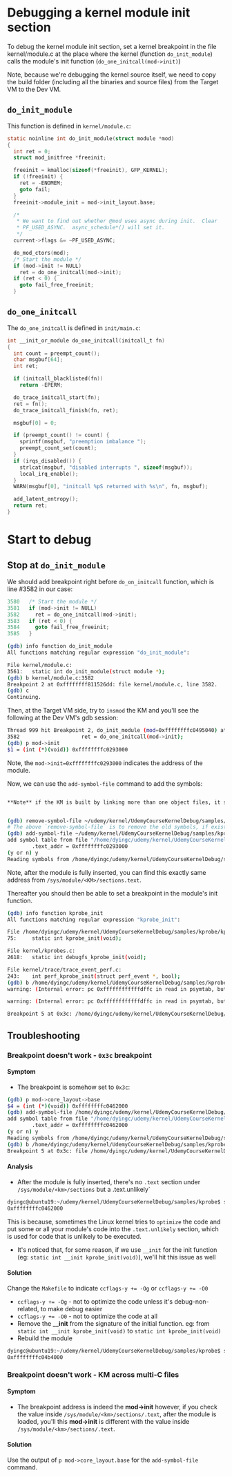 # Debugging a kernel module init section

To debug the kernel module init section, set a kernel breakpoint in the file kernel/module.c at the place where the kernel (function `do_init_module`) calls the module's init function (`do_one_initcall(mod->init)`)

Note, because we're debugging the kernel source itself, we need to copy the build folder (including all the binaries and source files) from the Target VM to the Dev VM.


## `do_init_module`

This function is defined in `kernel/module.c`:

```C
static noinline int do_init_module(struct module *mod)
{
  int ret = 0;
  struct mod_initfree *freeinit;

  freeinit = kmalloc(sizeof(*freeinit), GFP_KERNEL);
  if (!freeinit) {
    ret = -ENOMEM;
    goto fail;
  }
  freeinit->module_init = mod->init_layout.base;

  /*
   * We want to find out whether @mod uses async during init.  Clear
   * PF_USED_ASYNC.  async_schedule*() will set it.
   */
  current->flags &= ~PF_USED_ASYNC;

  do_mod_ctors(mod);
  /* Start the module */
  if (mod->init != NULL)
    ret = do_one_initcall(mod->init);
  if (ret < 0) {
    goto fail_free_freeinit;
  }
```


## `do_one_initcall`

The `do_one_initcall` is defined in `init/main.c`:

```C
int __init_or_module do_one_initcall(initcall_t fn)
{
  int count = preempt_count();
  char msgbuf[64];
  int ret;

  if (initcall_blacklisted(fn))
    return -EPERM;

  do_trace_initcall_start(fn);
  ret = fn();
  do_trace_initcall_finish(fn, ret);

  msgbuf[0] = 0;

  if (preempt_count() != count) {
    sprintf(msgbuf, "preemption imbalance ");
    preempt_count_set(count);
  }
  if (irqs_disabled()) {
    strlcat(msgbuf, "disabled interrupts ", sizeof(msgbuf));
    local_irq_enable();
  }
  WARN(msgbuf[0], "initcall %pS returned with %s\n", fn, msgbuf);

  add_latent_entropy();
  return ret;
}
```


# Start to debug


## Stop at `do_init_module`

We should add breakpoint right before `do_on_initcall` function, which is line #3582 in our case:

```C
3580   /* Start the module */
3581   if (mod->init != NULL)
3582     ret = do_one_initcall(mod->init);
3583   if (ret < 0) {
3584     goto fail_free_freeinit;
3585   }
```

```bash
(gdb) info function do_init_module
All functions matching regular expression "do_init_module":

File kernel/module.c:
3561:   static int do_init_module(struct module *);
(gdb) b kernel/module.c:3582
Breakpoint 2 at 0xffffffff811526dd: file kernel/module.c, line 3582.
(gdb) c
Continuing.
```

Then, at the Target VM side, try to `insmod` the KM and you'll see the following at the Dev VM's gdb session:

```bash
Thread 999 hit Breakpoint 2, do_init_module (mod=0xffffffffc0495040) at kernel/module.c:3582
3582                    ret = do_one_initcall(mod->init);
(gdb) p mod->init
$1 = (int (*)(void)) 0xffffffffc0293000
```

Note, the `mod->init=0xffffffffc0293000` indicates the address of the module.

Now, we can use the `add-symbol-file` command to add the symbols:

```bash

**Note** if the KM is built by linking more than one object files, it seems we should use `add-symbol-file <mod->core_layout.base>` rather than `add-symbol-file <mod->init>`.


(gdb) remove-symbol-file ~/udemy/kernel/UdemyCourseKernelDebug/samples/kprobe/mon_bind.ko
# The above `remove-symbol-file` is to remove the old symbols, if exists
(gdb) add-symbol-file ~/udemy/kernel/UdemyCourseKernelDebug/samples/kprobe/mon_bind.ko 0xffffffffc0293000
add symbol table from file "/home/dyingc/udemy/kernel/UdemyCourseKernelDebug/samples/kprobe/mon_bind.ko" at
        .text_addr = 0xffffffffc0293000
(y or n) y
Reading symbols from /home/dyingc/udemy/kernel/UdemyCourseKernelDebug/samples/kprobe/mon_bind.ko...
```

Note, after the module is fully inserted, you can find this exactly same address from `/sys/module/<KM>/sections.text`.

Thereafter you should then be able to set a breakpoint in the module's init function.

```bash
(gdb) info function kprobe_init
All functions matching regular expression "kprobe_init":

File /home/dyingc/udemy/kernel/UdemyCourseKernelDebug/samples/kprobe/kprobe_bind.c:
75:     static int kprobe_init(void);

File kernel/kprobes.c:
2618:   static int debugfs_kprobe_init(void);

File kernel/trace/trace_event_perf.c:
243:    int perf_kprobe_init(struct perf_event *, bool);
(gdb) b /home/dyingc/udemy/kernel/UdemyCourseKernelDebug/samples/kprobe/kprobe_bind.c:kprobe_init
warning: (Internal error: pc 0xffffffffffffdffc in read in psymtab, but not in symtab.)

warning: (Internal error: pc 0xffffffffffffdffc in read in psymtab, but not in symtab.)

Breakpoint 5 at 0x3c: /home/dyingc/udemy/kernel/UdemyCourseKernelDebug/samples/kprobe/kprobe_bind.c:kprobe_init. (3 locations)
```


## Troubleshooting


### Breakpoint doesn't work - `0x3c` breakpoint


#### Symptom

- The breakpoint is somehow set to `0x3c`:

```bash
(gdb) p mod->core_layout->base
$4 = (int (*)(void)) 0xffffffffc0462000
(gdb) add-symbol-file /home/dyingc/udemy/kernel/UdemyCourseKernelDebug/samples/kprobe/kb.ko 0xffffffffc0462000
add symbol table from file "/home/dyingc/udemy/kernel/UdemyCourseKernelDebug/samples/kprobe/kb.ko" at
        .text_addr = 0xffffffffc0462000
(y or n) y
Reading symbols from /home/dyingc/udemy/kernel/UdemyCourseKernelDebug/samples/kprobe/kb.ko...
(gdb) b /home/dyingc/udemy/kernel/UdemyCourseKernelDebug/samples/kprobe/kb.c:kb_init
Breakpoint 5 at 0x3c: file /home/dyingc/udemy/kernel/UdemyCourseKernelDebug/samples/kprobe/kb.c, line 7.
```


#### Analysis

- After the module is fully inserted, there's no `.text` section under `/sys/module/<km>/sections` but a .text.unlikely`

```bash
dyingc@ubuntu19:~/udemy/kernel/UdemyCourseKernelDebug/samples/kprobe$ sudo cat /sys/module/kb/sections/.text.unlikely
0xffffffffc0462000
```

This is because, sometimes the Linux kernel tries to `optimize` the code and put some or all your module's code into the `.text.unlikely` section, which is used for code that is unlikely to be executed.

- It's noticed that, for some reason, if we use `__init` for the init function (eg: `static int __init kprobe_init(void)`), we'll hit this issue as well


#### Solution

Change the `Makefile` to indicate `ccflags-y += -Og` or `ccflags-y += -O0`

- `ccflags-y += -Og` - not to optimize the code unless it's debug-non-related, to make debug easier
- `ccflags-y += -O0` - not to optimize the code at all
- Remove the **__init** from the signature of the initial function. eg: from `static int __init kprobe_init(void)` to `static int kprobe_init(void)`
- Rebuild the module

```bash
dyingc@ubuntu19:~/udemy/kernel/UdemyCourseKernelDebug/samples/kprobe$ sudo cat /sys/module/kb/sections/.text
0xffffffffc04b4000
```


### Breakpoint doesn't work - KM across multi-C files


#### Symptom

- The breakpoint address is indeed the **mod->init** however, if you check the value inside `/sys/module/<km>/sections/.text`, after the module is loaded, you'll this **mod->init** is different with the value inside `/sys/module/<km>/sections/.text`.


#### Solution

Use the output of `p mod->core_layout.base` for the `add-symbol-file` command.

